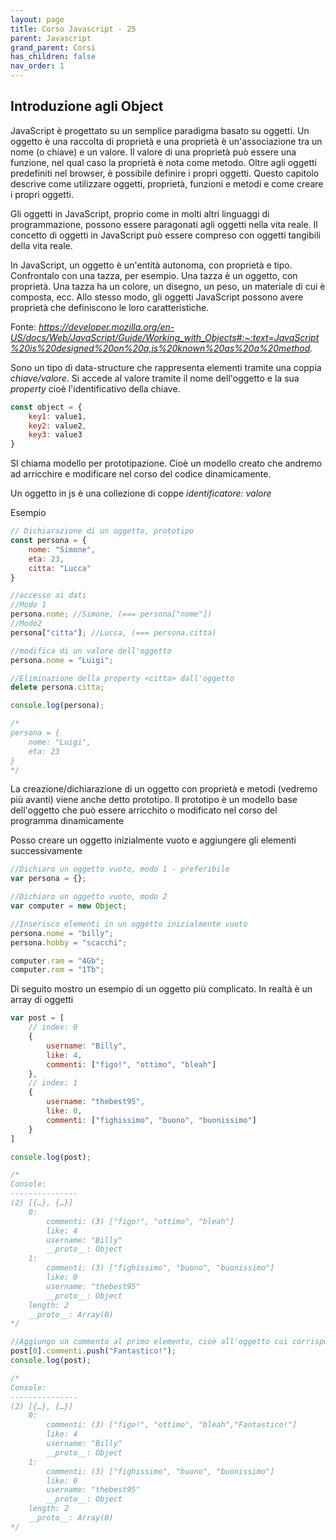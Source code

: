 ```yaml
---
layout: page
title: Corso Javascript - 25
parent: Javascript
grand_parent: Corsi
has_children: false
nav_order: 1
---
```


## Introduzione agli Object

JavaScript è progettato su un semplice paradigma basato su oggetti. Un oggetto è una raccolta di proprietà e una proprietà è un'associazione tra un nome (o chiave) e un valore. Il valore di una proprietà può essere una funzione, nel qual caso la proprietà è nota come metodo. Oltre agli oggetti predefiniti nel browser, è possibile definire i propri oggetti. Questo capitolo descrive come utilizzare oggetti, proprietà, funzioni e metodi e come creare i propri oggetti.

Gli oggetti in JavaScript, proprio come in molti altri linguaggi di programmazione, possono essere paragonati agli oggetti nella vita reale. Il concetto di oggetti in JavaScript può essere compreso con oggetti tangibili della vita reale.

In JavaScript, un oggetto è un'entità autonoma, con proprietà e tipo. Confrontalo con una tazza, per esempio. Una tazza è un oggetto, con proprietà. Una tazza ha un colore, un disegno, un peso, un materiale di cui è composta, ecc. Allo stesso modo, gli oggetti JavaScript possono avere proprietà che definiscono le loro caratteristiche.

Fonte: *https://developer.mozilla.org/en-US/docs/Web/JavaScript/Guide/Working_with_Objects#:~:text=JavaScript%20is%20designed%20on%20a,is%20known%20as%20a%20method.*

Sono un tipo di data-structure che rappresenta elementi tramite una coppia *chiave/valore*. Si accede al valore tramite il nome dell'oggetto e la sua *property* cioè l'identificativo della chiave.

```js
const object = {
    key1: value1,
    key2: value2,
    key3: value3
}
```





SI chiama modello per prototipazione. Cioè un modello creato che andremo ad arricchire e modificare nel corso del codice dinamicamente.

Un oggetto in js è una collezione di coppe *identificatore: valore*


Esempio

```js
// Dichiarazione di un oggetto, prototipo
const persona = {
    nome: "Simone",
    eta: 23,
    citta: "Lucca"
}

//accesso ai dati
//Modo 1
persona.nome; //Simone, (=== persona["nome"])
//Modo2
persona["citta"]; //Lucca, (=== persona.citta)

//modifica di un valore dell'oggetto
persona.nome = "Luigi";

//Eliminazione della property <citta> dall'oggetto
delete persona.citta; 

console.log(persona);

/*
persona = {
    nome: "Luigi",
    eta: 23
}
*/
```

La creazione/dichiarazione di un oggetto con proprietà e metodi (vedremo più avanti) viene anche detto prototipo. Il prototipo è un modello base dell'oggetto che può essere arricchito o modificato nel corso del programma dinamicamente

Posso creare un oggetto inizialmente vuoto e aggiungere gli elementi successivamente

```js
//Dichiaro un oggetto vuoto, modo 1 - preferibile
var persona = {};

//Dichiaro un oggetto vuoto, modo 2
var computer = new Object;

//Inserisco elementi in un oggetto inizialmente vuoto
persona.nome = "billy";
persona.hobby = "scacchi";

computer.ram = "4Gb";
computer.rom = "1Tb";
```

Di seguito mostro un esempio di un oggetto più complicato. In realtà è un array di oggetti


```js
var post = [
    // index: 0
    {
        username: "Billy",
        like: 4,
        commenti: ["figo!", "ottimo", "bleah"]
    },
    // index: 1
    {
        username: "thebest95",
        like: 0,
        commenti: ["fighissimo", "buono", "buonissimo"]
    }
]

console.log(post);

/*
Console:
---------------
(2) [{…}, {…}]
    0:
        commenti: (3) ["figo!", "ottimo", "bleah"]
        like: 4
        username: "Billy"
        __proto__: Object
    1:
        commenti: (3) ["fighissimo", "buono", "buonissimo"]
        like: 0
        username: "thebest95"
        __proto__: Object
    length: 2
    __proto__: Array(0)
*/

//Aggiungo un commento al primo elemento, cioè all'oggetto cui corrisponde username "Billy"
post[0].commenti.push("Fantastico!");
console.log(post);

/*
Console:
---------------
(2) [{…}, {…}]
    0:
        commenti: (3) ["figo!", "ottimo", "bleah","Fantastico!"]
        like: 4
        username: "Billy"
        __proto__: Object
    1:
        commenti: (3) ["fighissimo", "buono", "buonissimo"]
        like: 0
        username: "thebest95"
        __proto__: Object
    length: 2
    __proto__: Array(0)
*/
```

 

  
